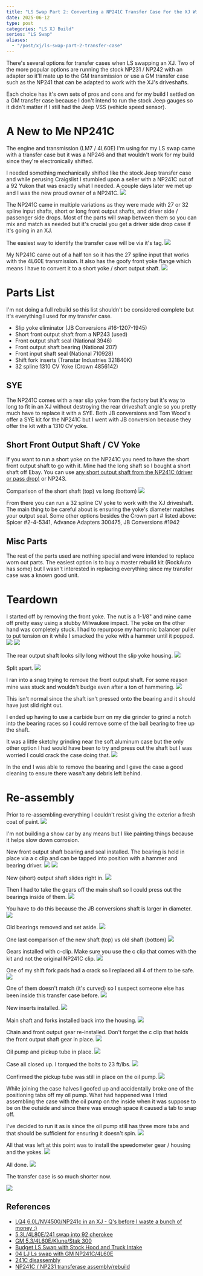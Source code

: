 ```yaml
---
title: "LS Swap Part 2: Converting a NP241C Transfer Case For the XJ With a SYE"
date: 2025-06-12
type: post
categories: "LS XJ Build"
series: "LS Swap"
aliases:
  - "/post/xj/ls-swap-part-2-transfer-case"
---
```


There's several options for transfer cases when LS swapping an XJ. Two of the more popular options are running the stock NP231 / NP242 with an adapter so it'll mate up to the GM transmission or use a GM transfer case such as the NP241 that can be adapted to work with the XJ's driveshafts.

Each choice has it's own sets of pros and cons and for my build I settled on a GM transfer case because I don't intend to run the stock Jeep gauges so it didn't matter if I still had the Jeep VSS (vehicle speed sensor).

# A New to Me NP241C

The engine and transmission (LM7 / 4L60E) I'm using for my LS swap came with a transfer case but it was a NP246 and that wouldn't work for my build since they're electronically shifted.

I needed something mechanically shifted like the stock Jeep transfer case and while perusing Craigslist I stumbled upon a seller with a NP241C out of a 92 Yukon that was exactly what I needed. A couple days later we met up and I was the new proud owner of a NP241C.
![](images/1.jpg)

The NP241C came in multiple variations as they were made with 27 or 32 spline input shafts, short or long front output shafts, and driver side / passenger side drops. Most of the parts will swap between them so you can mix and match as needed but it's crucial you get a driver side drop case if it's going in an XJ.

The easiest way to identify the transfer case will be via it's tag.
![](images/2.jpg)

My NP241C came out of a half ton so it has the 27 spline input that works with the 4L60E transmission. It also has the goofy front yoke flange which means I have to convert it to a short yoke / short output shaft.
![](images/3.jpg)

# Parts List

I'm not doing a full rebuild so this list shouldn't be considered complete but it's everything I used for my transfer case.

- Slip yoke eliminator (JB Conversions #16-1207-1945)
- Short front output shaft from a NP243 (used)
- Front output shaft seal (National 3946)
- Front output shaft bearing (National 207)
- Front input shaft seal (National 710928)
- Shift fork inserts (Transtar Industries 321840K)
- 32 spline 1310 CV Yoke (Crown 4856142)

## SYE

The NP241C comes with a rear slip yoke from the factory but it's way to long to fit in an XJ without destroying the rear driveshaft angle so you pretty much have to replace it with a SYE. Both JB conversions and Tom Wood's offer a SYE kit for the NP241C but I went with JB conversion because they offer the kit with a 1310 CV yoke.

## Short Front Output Shaft / CV Yoke

If you want to run a short yoke on the NP241C you need to have the short front output shaft to go with it. Mine had the long shaft so I bought a short shaft off Ebay. You can use [any short output shaft from the NP241C (driver or pass drop)](https://www.pirate4x4.com/threads/np241c-front-output-question.1583786/) or NP243.

Comparison of the short shaft (top) vs long (bottom)
![](images/10.jpg)

From there you can run a 32 spline CV yoke to work with the XJ driveshaft. The main thing to be careful about is ensuring the yoke's diameter matches your output seal. Some other options besides the Crown part # listed above: Spicer #2-4-5341, Advance Adapters 300475, JB Conversions #1942

## Misc Parts

The rest of the parts used are nothing special and were intended to replace worn out parts. The easiest option is to buy a master rebuild kit (RockAuto has some) but I wasn't interested in replacing everything since my transfer case was a known good unit.

# Teardown

I started off by removing the front yoke. The nut is a 1-1/8" and mine came off pretty easy using a stubby Milwaukee impact. The yoke on the other hand was completely stuck. I had to repurpose my harmonic balancer puller to put tension on it while I smacked the yoke with a hammer until it popped.
![](images/4.jpg)
![](images/5.jpg)

The rear output shaft looks silly long without the slip yoke housing.
![](images/6.jpg)

Split apart.
![](images/7.jpg)

I ran into a snag trying to remove the front output shaft. For some reason mine was stuck and wouldn't budge even after a ton of hammering.
![](images/8.jpg)

This isn't normal since the shaft isn't pressed onto the bearing and it should have just slid right out.

I ended up having to use a carbide burr on my die grinder to grind a notch into the bearing races so I could remove some of the ball bearing to free up the shaft.

It was a little sketchy grinding near the soft aluminum case but the only other option I had would have been to try and press out the shaft but I was worried I could crack the case doing that.
![](images/9.jpg)

In the end I was able to remove the bearing and I gave the case a good cleaning to ensure there wasn't any debris left behind.

# Re-assembly

Prior to re-assembling everything I couldn't resist giving the exterior a fresh coat of paint.
![](images/11.jpg)

I'm not building a show car by any means but I like painting things because it helps slow down corrosion.

New front output shaft bearing and seal installed. The bearing is held in place via a c clip and can be tapped into position with a hammer and bearing driver.
![](images/12.jpg)
![](images/13.jpg)

New (short) output shaft slides right in.
![](images/14.jpg)

Then I had to take the gears off the main shaft so I could press out the bearings inside of them.
![](images/15.jpg)

You have to do this because the JB conversions shaft is larger in diameter.
![](images/16.jpg)

Old bearings removed and set aside.
![](images/17.jpg)

One last comparison of the new shaft (top) vs old shaft (bottom)
![](images/18.jpg)

Gears installed with c-clip. Make sure you use the c clip that comes with the kit and not the original NP241C clip.
![](images/19.jpg)

One of my shift fork pads had a crack so I replaced all 4 of them to be safe.
![](images/20.jpg)

One of them doesn't match (it's curved) so I suspect someone else has been inside this transfer case before.
![](images/21.jpg)

New inserts installed.
![](images/22.jpg)

Main shaft and forks installed back into the housing.
![](images/23.jpg)

Chain and front output gear re-installed. Don't forget the c clip that holds the front output shaft gear in place.
![](images/24.jpg)

Oil pump and pickup tube in place.
![](images/25.jpg)

Case all closed up. I torqued the bolts to 23 ft/lbs.
![](images/26.jpg)

Confirmed the pickup tube was still in place on the oil pump.
![](images/28.jpg)

While joining the case halves I goofed up and accidentally broke one of the positioning tabs off my oil pump. What had happened was I tried assembling the case with the oil pump on the inside when it was suppose to be on the outside and since there was enough space it caused a tab to snap off.

I've decided to run it as is since the oil pump still has three more tabs and that should be sufficient for ensuring it doesn't spin.
![](images/27.jpg)

All that was left at this point was to install the speedometer gear / housing and the yokes.
![](images/29.jpg)

All done.
![](images/30.jpg)

The transfer case is so much shorter now.

![](images/31.jpg)

## References

- [LQ4 6.0L/NV4500/NP241c in an XJ - Q's before I waste a bunch of money :)](https://naxja.org/threads/lq4-6-0l-nv4500-np241c-in-an-xj-qs-before-i-waste-a-bunch-of-money.1119261/)
- [5.3L/4L80E/241 swap into 92 cherokee](https://www.pirate4x4.com/threads/5-3l-4l80e-241-swap-into-92-cherokee.809502/)
- [GM 5.3/4L60E/Klune/Stak 300](https://naxja.org/threads/gm-5-3-4l60e-klune-stak-300.945920/)
- [Budget LS Swap with Stock Hood and Truck Intake](https://comancheclub.com/topic/55153-budget-ls-swap-with-stock-hood-and-truck-intake/)
- [04 LJ Ls swap with GM NP241C/4L60E](https://www.rme4x4.com/threads/04-lj-ls-swap-with-gm-np241c-4l60e.121462/page-2)
- [241C disassembly](https://www.youtube.com/watch?v=ln8twrs9HNQ)
- [NP241C / NP231 transferase assembly/rebuild](https://www.youtube.com/watch?v=CEZuZIMk_gY)
